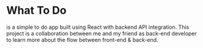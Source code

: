 # What To Do
is a simple to do app built using React with backend API integration. This project is a collaboration between me and my friend as back-end developer to learn more about the flow between front-end & back-end.